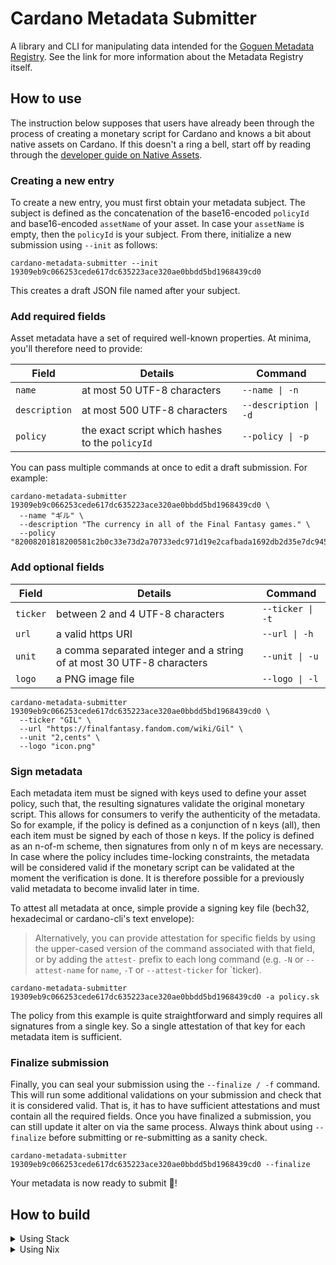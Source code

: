 # Cardano Metadata Submitter

A library and CLI for manipulating data intended for the [Goguen Metadata Registry](https://github.com/cardano-foundation/goguen-metadata-registry). See the link for more information about the Metadata Registry itself.

## How to use

The instruction below supposes that users have already been through the process of creating a monetary script for Cardano and knows a bit about native assets on Cardano. If this doesn't a ring a bell, start off by reading through the [developer guide on Native Assets](https://developers.cardano.org/en/development-environments/native-tokens/native-tokens/). 

### Creating a new entry 

To create a new entry, you must first obtain your metadata subject. The subject is defined as the concatenation of the base16-encoded `policyId` and base16-encoded `assetName` of your asset. In case
your `assetName` is empty, then the `policyId` is your subject. From there, initialize a new submission using `--init` as follows:

```console
cardano-metadata-submitter --init 19309eb9c066253cede617dc635223ace320ae0bbdd5bd1968439cd0
```

This creates a draft JSON file named after your subject. 

### Add required fields

Asset metadata have a set of required well-known properties. At minima, you'll therefore need to provide:

| Field         | Details                                         | Command               |
| ---           | ---                                             | ---                   |
| `name`        | at most 50 UTF-8 characters                     | `--name \| -n`        |
| `description` | at most 500 UTF-8 characters                    | `--description \| -d` |
| `policy`      | the exact script which hashes to the `policyId` | `--policy \| -p`      |

You can pass multiple commands at once to edit a draft submission. For example:

```console
cardano-metadata-submitter 19309eb9c066253cede617dc635223ace320ae0bbdd5bd1968439cd0 \
  --name "ギル" \
  --description "The currency in all of the Final Fantasy games." \
  --policy "82008201818200581c2b0c33e73d2a70733edc971d19e2cafbada1692db2d35e7dc9453df2"
```

### Add optional fields

| Field    | Details                                                               | Command          |
| ---      | ---                                                                   | ---              |
| `ticker` | between 2 and 4 UTF-8 characters                                      | `--ticker \| -t` |
| `url`    | a valid https URI                                                     | `--url \| -h`    |
| `unit`   | a comma separated integer and a string of at most 30 UTF-8 characters | `--unit \| -u`   |
| `logo`   | a PNG image file                                                      | `--logo \| -l`   |

```console
cardano-metadata-submitter 19309eb9c066253cede617dc635223ace320ae0bbdd5bd1968439cd0 \
  --ticker "GIL" \
  --url "https://finalfantasy.fandom.com/wiki/Gil" \
  --unit "2,cents" \
  --logo "icon.png"
```

### Sign metadata

Each metadata item must be signed with keys used to define your asset policy, such that, the resulting signatures validate the original monetary script. 
This allows for consumers to verify the authenticity of the metadata. So for example, if the policy is defined as a conjunction of n keys (all), then 
each item must be signed by each of those n keys. If the policy is defined as an n-of-m scheme, then signatures from only n of m keys are necessary. In 
case where the policy includes time-locking constraints, the metadata will be considered valid if the monetary script can be validated at the moment the
verification is done. It is therefore possible for a previously valid metadata to become invalid later in time.  

To attest all metadata at once, simple provide a signing key file (bech32, hexadecimal or cardano-cli's text envelope): 

> Alternatively, you can provide attestation for specific fields by using the upper-cased version of the command associated with that field, or by adding the `attest-` 
prefix to each long command (e.g. `-N` or `--attest-name` for `name`, `-T` or `--attest-ticker` for `ticker).

```console
cardano-metadata-submitter 19309eb9c066253cede617dc635223ace320ae0bbdd5bd1968439cd0 -a policy.sk
```

The policy from this example is quite straightforward and simply requires all signatures from a single key. So a single attestation of that key for each metadata item is sufficient.

### Finalize submission

Finally, you can seal your submission using the `--finalize / -f` command. This will run some additional validations on your submission and check that it is 
considered valid. That is, it has to have sufficient attestations and must contain all the required fields. Once you have finalized a submission, you can still
update it alter on via the same process. Always think about using `--finalize` before submitting or re-submitting as a sanity check.

```console
cardano-metadata-submitter 19309eb9c066253cede617dc635223ace320ae0bbdd5bd1968439cd0 --finalize
```

Your metadata is now ready to submit :tada:! 

## How to build

<details>
  <summary>Using Stack</summary>

```console
$ stack build
```
</details>

<details>
  <summary>Using Nix</summary>

`nix-build` will build all the library components, including test suite.

To get a shell which has the tool in scope you can use `nix-shell -A devops`.

#### Setting up a nix cache

For both building with `nix-build` and using `nix-shell`, it might take a very long
time if you do not have the Cardano binary cache set up. Adding the
IOHK binary cache to your Nix configuration will speed up builds a lot,
since many things will have been built already by our CI.

If you find you are building packages that are not defined in this
repository, or if the build seems to take a very long time then you may
not have this set up properly.

To set up the cache:

* On non-NixOS, edit /etc/nix/nix.conf and add the following lines:

```
substituters        = https://hydra.iohk.io https://iohk.cachix.org https://cache.nixos.org/
trusted-public-keys = hydra.iohk.io:f/Ea+s+dFdN+3Y/G+FDgSq+a5NEWhJGzdjvKNGv0/EQ= iohk.cachix.org-1:DpRUyj7h7V830dp/i6Nti+NEO2/nhblbov/8MW7Rqoo= cache.nixos.org-1:6NCHdD59X431o0gWypbMrAURkbJ16ZPMQFGspcDShjY=
```

* On NixOS, set the following NixOS options:

```
nix = {
  binaryCaches          = [ "https://hydra.iohk.io" "https://iohk.cachix.org" ];
  binaryCachePublicKeys = [ "hydra.iohk.io:f/Ea+s+dFdN+3Y/G+FDgSq+a5NEWhJGzdjvKNGv0/EQ=" "iohk.cachix.org-1:DpRUyj7h7V830dp/i6Nti+NEO2/nhblbov/8MW7Rqoo=" ];
};
```
</details>

